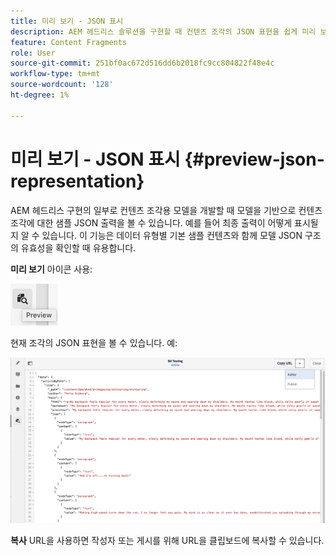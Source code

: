 ```yaml
---
title: 미리 보기 - JSON 표시
description: AEM 헤드리스 솔루션을 구현할 때 컨텐츠 조각의 JSON 표현을 쉽게 미리 보는 방법을 알아봅니다.
feature: Content Fragments
role: User
source-git-commit: 251bf0ac672d516dd6b2018fc9cc804822f48e4c
workflow-type: tm+mt
source-wordcount: '128'
ht-degree: 1%

---
```


# 미리 보기 - JSON 표시 {#preview-json-representation}

AEM 헤드리스 구현의 일부로 컨텐츠 조각용 모델을 개발할 때 모델을 기반으로 컨텐츠 조각에 대한 샘플 JSON 출력을 볼 수 있습니다. 예를 들어 최종 출력이 어떻게 표시될지 알 수 있습니다. 이 기능은 데이터 유형별 기본 샘플 컨텐츠와 함께 모델 JSON 구조의 유효성을 확인할 때 유용합니다.

**미리 보기** 아이콘 사용:

![컨텐츠 조각 편집기 - 미리 보기 탭](assets/cfm-preview-01.png)

현재 조각의 JSON 표현을 볼 수 있습니다. 예:

![컨텐츠 조각 편집기 - 조각 미리 보기](assets/cfm-preview-02.png)

**복사** URL을 사용하면 작성자 또는 게시를 위해 URL을 클립보드에 복사할 수 있습니다.